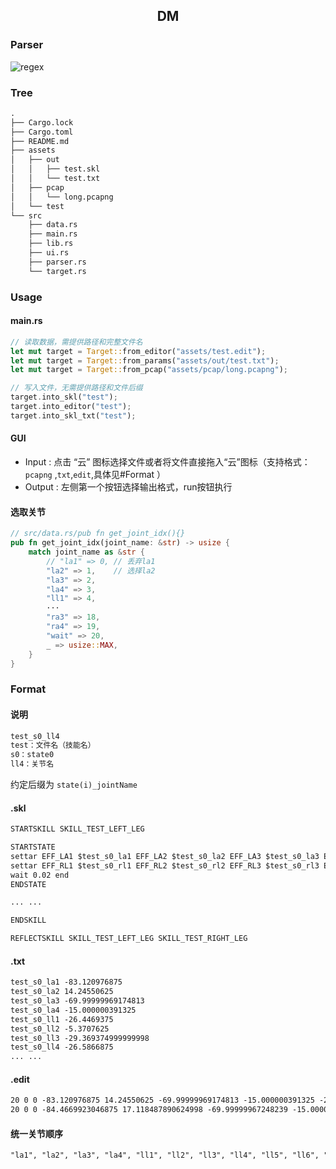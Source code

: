 <div align="center">

## DM

</div>

### Parser

![regex](D:\Desktop\test_tmp\rs\dm\assets\regex.jpg)

### Tree

```txt
.
├── Cargo.lock
├── Cargo.toml
├── README.md
├── assets
│   ├── out
│   │   ├── test.skl
│   │   └── test.txt
│   ├── pcap
│   │   └── long.pcapng
│   └── test
└── src
    ├── data.rs
    ├── main.rs
    ├── lib.rs
	├── ui.rs
    ├── parser.rs
    └── target.rs
```

### Usage

#### main.rs
```rust
// 读取数据，需提供路径和完整文件名
let mut target = Target::from_editor("assets/test.edit");
let mut target = Target::from_params("assets/out/test.txt");
let mut target = Target::from_pcap("assets/pcap/long.pcapng");

// 写入文件，无需提供路径和文件后缀
target.into_skl("test");
target.into_editor("test");
target.into_skl_txt("test");
```

#### GUI

* Input :  点击 “云” 图标选择文件或者将文件直接拖入“云”图标（支持格式：`pcapng` ,`txt`,`edit`,具体见#Format ）
* Output : 左侧第一个按钮选择输出格式，run按钮执行


#### 选取关节

```Rust
// src/data.rs/pub fn get_joint_idx(){}
pub fn get_joint_idx(joint_name: &str) -> usize {
    match joint_name as &str {
        // "la1" => 0, // 丢弃la1
        "la2" => 1,    // 选择la2
        "la3" => 2,
        "la4" => 3,
        "ll1" => 4,
        ···
        "ra3" => 18,
        "ra4" => 19,
        "wait" => 20,
        _ => usize::MAX,
    }
}
```



### Format

#### 说明
```txt
test_s0_ll4
test：文件名（技能名） 
s0：state0
ll4：关节名
```

约定后缀为 `state(i)_jointName`

#### .skl
```txt
STARTSKILL SKILL_TEST_LEFT_LEG

STARTSTATE
settar EFF_LA1 $test_s0_la1 EFF_LA2 $test_s0_la2 EFF_LA3 $test_s0_la3 EFF_LA4 $test_s0_la4 EFF_LL1 $test_s0_ll1 EFF_LL2 $test_s0_ll2 EFF_LL3 $test_s0_ll3 EFF_LL4 $test_s0_ll4 EFF_LL5 $test_s0_ll5 EFF_LL6 $test_s0_ll6 end
settar EFF_RL1 $test_s0_rl1 EFF_RL2 $test_s0_rl2 EFF_RL3 $test_s0_rl3 EFF_RL4 $test_s0_rl4 EFF_RL5 $test_s0_rl5 EFF_RL6 $test_s0_rl6 EFF_RA1 $test_s0_ra1 EFF_RA2 $test_s0_ra2 EFF_RA3 $test_s0_ra3 EFF_RA4 $test_s0_ra4 end
wait 0.02 end
ENDSTATE

... ...

ENDSKILL

REFLECTSKILL SKILL_TEST_LEFT_LEG SKILL_TEST_RIGHT_LEG
```

#### .txt
```txt
test_s0_la1	-83.120976875
test_s0_la2	14.24550625
test_s0_la3	-69.99999969174813
test_s0_la4	-15.000000391325
test_s0_ll1	-26.4469375
test_s0_ll2	-5.3707625
test_s0_ll3	-29.369374999999998
test_s0_ll4	-26.5866875
... ...
```

#### .edit
```txt
20 0 0 -83.120976875 14.24550625 -69.99999969174813 -15.000000391325 -26.4469375 -5.3707625 -29.369374999999998 -26.5866875 32.9456875 10.5 -19.88 -17.93 14.51 -71.44 44.96 11.94 -83.120976875 -15.7545 69.99999969174813 15.000000391325 0.0 0.0
20 0 0 -84.4669923046875 17.118487890624998 -69.99999967248239 -15.000000415782813 24.56050390625 -3.8064789062499997 23.8502890625 7.733519531250001 -14.90383203125 -3.1456625000000003 -24.46 -15.42 12.97 -70.69 42.85 8.86 -84.4669923046875 -12.881512500000001 69.99999967248239 15.000000415782813 0.0 0.0
```

#### 统一关节顺序
```txt
"la1", "la2", "la3", "la4", "ll1", "ll2", "ll3", "ll4", "ll5", "ll6", "rl1", "rl2","rl3","rl4", "rl5", "rl6", "ra1", "ra2", "ra3", "ra4",
```


